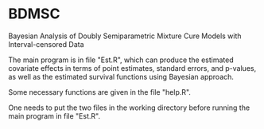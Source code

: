 # BDMSC
Bayesian Analysis of Doubly Semiparametric Mixture Cure Models with Interval-censored Data

The main program is in file "Est.R", which can produce the estimated covariate effects in terms of point estimates, standard errors, and p-values, as well as the estimated survival functions using Bayesian approach. 

Some necessary functions are given in the file "help.R".

One needs to put the two files in the working directory before running the main program in file "Est.R".

